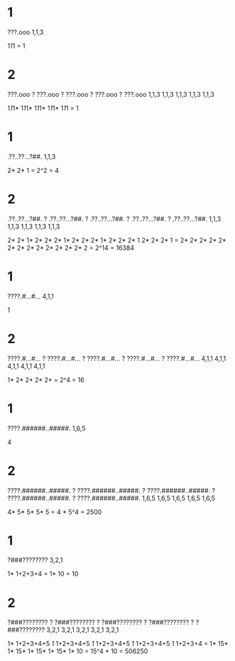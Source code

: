 # 1
???.ooo
1,1,3

1*1*1 =
1

# 2
???.ooo ? ???.ooo ? ???.ooo ? ???.ooo ? ???.ooo
1,1,3     1,1,3     1,1,3     1,1,3     1,1,3

1*1*1*    1*1*1*    1*1*1*    1*1*1*    1*1*1 =
1



# 1
.??..??...?##.
1,1,3

 2*  2*   1 =
 2^2 =
 4

# 2
.??..??...?##. ? .??..??...?##. ? .??..??...?##. ? .??..??...?##. ? .??..??...?##.
1,1,3            1,1,3            1,1,3            1,1,3            1,1,3

 2*  2*   1*   2* 2*  2*   1*   2* 2*  2*   1*   2* 2*  2*   1    2* 2*  2*   1 =
 2*  2*        2* 2*  2*        2* 2*  2*        2* 2*  2*        2* 2*  2 =
 2^14 =
 16384



# 1
????.#...#...
4,1,1

1

# 2
????.#...#... ? ????.#...#... ? ????.#...#... ? ????.#...#... ? ????.#...#...
4,1,1           4,1,1           4,1,1           4,1,1           4,1,1

1*            2*              2*              2*              2* =
2^4 =
16



# 1
????.######..#####.
1,6,5

4

# 2
????.######..#####. ? ????.######..#####. ? ????.######..#####. ? ????.######..#####. ? ????.######..#####.
1,6,5                 1,6,5                 1,6,5                 1,6,5                 1,6,5

4*                  5*                    5*                    5*                    5 =
4 * 5^4 =
2500


# 1
?###????????
3,2,1

 1*  1+2+3+4 =
 1*  10 =
 10

# 2
?###???????? ? ?###???????? ? ?###???????? ? ?###???????? ? ?###????????
3,2,1          3,2,1          3,2,1          3,2,1          3,2,1

 1*  1+2+3+4+5 *1*  1+2+3+4+5 *1*  1+2+3+4+5 *1*  1+2+3+4+5 *1*  1+2+3+4 =
 1*  15*        1*  15*        1*  15*        1*  15*        1*  10 =
 15^4 * 10 =
 506250
